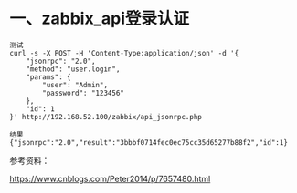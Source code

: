 # 一、zabbix_api登录认证
```
测试
curl -s -X POST -H 'Content-Type:application/json' -d '{
    "jsonrpc": "2.0",
    "method": "user.login",
    "params": {
        "user": "Admin",
        "password": "123456"
    },
    "id": 1
}' http://192.168.52.100/zabbix/api_jsonrpc.php

结果
{"jsonrpc":"2.0","result":"3bbbf0714fec0ec75cc35d65277b88f2","id":1}
```

参考资料：

https://www.cnblogs.com/Peter2014/p/7657480.html  
